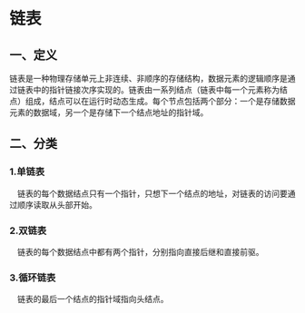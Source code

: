 # 链表
## 一、定义
​		链表是一种物理存储单元上非连续、非顺序的存储结构，数据元素的逻辑顺序是通过链表中的指针链接次序实现的。链表由一系列结点（链表中每一个元素称为结点）组成，结点可以在运行时动态生成。每个节点包括两个部分：一个是存储数据元素的数据域，另一个是存储下一个结点地址的指针域。

## 二、分类
### 1.单链表
　链表的每个数据结点只有一个指针，只想下一个结点的地址，对链表的访问要通过顺序读取从头部开始。
### 2.双链表
　链表的每个数据结点中都有两个指针，分别指向直接后继和直接前驱。
### 3.循环链表
　链表的最后一个结点的指针域指向头结点。
